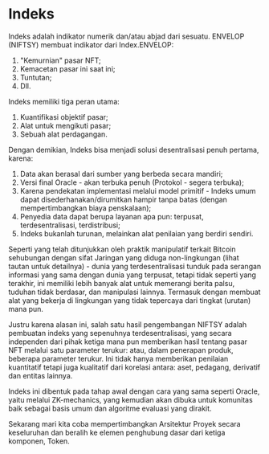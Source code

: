 # Indeks

Indeks adalah indikator numerik dan/atau abjad dari sesuatu. ENVELOP (NIFTSY) membuat indikator dari Index.ENVELOP:

1. "Kemurnian" pasar NFT;
2. Kemacetan pasar ini saat ini;
3. Tuntutan;
4. Dll.

Indeks memiliki tiga peran utama:

1. Kuantifikasi objektif pasar;
2. Alat untuk mengikuti pasar;
3. Sebuah alat perdagangan.

Dengan demikian, Indeks bisa menjadi solusi desentralisasi penuh pertama, karena:

1. Data akan berasal dari sumber yang berbeda secara mandiri;
2. Versi final Oracle - akan terbuka penuh (Protokol - segera terbuka);
3. Karena pendekatan implementasi melalui model primitif - Indeks umum dapat disederhanakan/dirumitkan hampir tanpa batas (dengan mempertimbangkan biaya penskalaan);
4. Penyedia data dapat berupa layanan apa pun: terpusat, terdesentralisasi, terdistribusi;
5. Indeks bukanlah turunan, melainkan alat penilaian yang berdiri sendiri.

Seperti yang telah ditunjukkan oleh praktik manipulatif terkait Bitcoin sehubungan dengan sifat Jaringan yang diduga non-lingkungan (lihat tautan untuk detailnya) - dunia yang terdesentralisasi tunduk pada serangan informasi yang sama dengan dunia yang terpusat, tetapi tidak seperti yang terakhir, ini memiliki lebih banyak alat untuk memerangi berita palsu, tuduhan tidak berdasar, dan manipulasi lainnya. Termasuk dengan membuat alat yang bekerja di lingkungan yang tidak tepercaya dari tingkat (urutan) mana pun.

Justru karena alasan ini, salah satu hasil pengembangan NIFTSY adalah pembuatan indeks yang sepenuhnya terdesentralisasi, yang secara independen dari pihak ketiga mana pun memberikan hasil tentang pasar NFT melalui satu parameter terukur: atau, dalam penerapan produk, beberapa parameter terukur. Ini tidak hanya memberikan penilaian kuantitatif tetapi juga kualitatif dari korelasi antara: aset, pedagang, derivatif dan entitas lainnya.

Indeks ini dibentuk pada tahap awal dengan cara yang sama seperti Oracle, yaitu melalui ZK-mechanics, yang kemudian akan dibuka untuk komunitas baik sebagai basis umum dan algoritme evaluasi yang dirakit.

Sekarang mari kita coba mempertimbangkan Arsitektur Proyek secara keseluruhan dan beralih ke elemen penghubung dasar dari ketiga komponen, Token.
